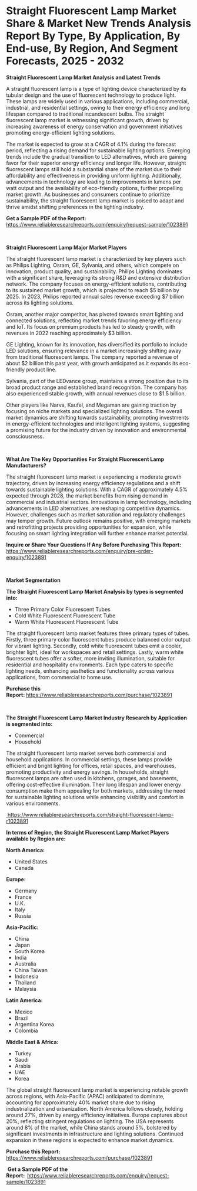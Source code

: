 <p><h1>Straight Fluorescent Lamp Market Share & Market New Trends Analysis Report By Type, By Application, By End-use, By Region, And Segment Forecasts, 2025 - 2032</h1></p><p><strong>Straight Fluorescent Lamp Market Analysis and Latest Trends</strong></p>
<p><p>A straight fluorescent lamp is a type of lighting device characterized by its tubular design and the use of fluorescent technology to produce light. These lamps are widely used in various applications, including commercial, industrial, and residential settings, owing to their energy efficiency and long lifespan compared to traditional incandescent bulbs. The straight fluorescent lamp market is witnessing significant growth, driven by increasing awareness of energy conservation and government initiatives promoting energy-efficient lighting solutions. </p><p>The market is expected to grow at a CAGR of 4.1% during the forecast period, reflecting a rising demand for sustainable lighting options. Emerging trends include the gradual transition to LED alternatives, which are gaining favor for their superior energy efficiency and longer life. However, straight fluorescent lamps still hold a substantial share of the market due to their affordability and effectiveness in providing uniform lighting. Additionally, advancements in technology are leading to improvements in lumens per watt output and the availability of eco-friendly options, further propelling market growth. As businesses and consumers continue to prioritize sustainability, the straight fluorescent lamp market is poised to adapt and thrive amidst shifting preferences in the lighting industry.</p></p>
<p><strong>Get a Sample PDF of the Report:&nbsp;</strong> <a href="https://www.reliableresearchreports.com/enquiry/request-sample/1023891?utm_campaign=31&utm_medium=2&utm_source=Github&utm_content=ia&utm_term=16042025&utm_id=straight-fluorescent-lamp">https://www.reliableresearchreports.com/enquiry/request-sample/1023891</a></p>
<p>&nbsp;</p>
<p><strong>Straight Fluorescent Lamp Major Market Players</strong></p>
<p><p>The straight fluorescent lamp market is characterized by key players such as Philips Lighting, Osram, GE, Sylvania, and others, which compete on innovation, product quality, and sustainability. Philips Lighting dominates with a significant share, leveraging its strong R&D and extensive distribution network. The company focuses on energy-efficient solutions, contributing to its sustained market growth, which is projected to reach $5 billion by 2025. In 2023, Philips reported annual sales revenue exceeding $7 billion across its lighting solutions.</p><p>Osram, another major competitor, has pivoted towards smart lighting and connected solutions, reflecting market trends favoring energy efficiency and IoT. Its focus on premium products has led to steady growth, with revenues in 2022 reaching approximately $3 billion.</p><p>GE Lighting, known for its innovation, has diversified its portfolio to include LED solutions, ensuring relevance in a market increasingly shifting away from traditional fluorescent lamps. The company reported a revenue of about $2 billion this past year, with growth anticipated as it expands its eco-friendly product line.</p><p>Sylvania, part of the LEDvance group, maintains a strong position due to its broad product range and established brand recognition. The company has also experienced stable growth, with annual revenues close to $1.5 billion.</p><p>Other players like Narva, Kaufel, and Megaman are gaining traction by focusing on niche markets and specialized lighting solutions. The overall market dynamics are shifting towards sustainability, prompting investments in energy-efficient technologies and intelligent lighting systems, suggesting a promising future for the industry driven by innovation and environmental consciousness.</p></p>
<p>&nbsp;</p>
<p><strong>What Are The Key Opportunities For Straight Fluorescent Lamp Manufacturers?</strong></p>
<p><p>The straight fluorescent lamp market is experiencing a moderate growth trajectory, driven by increasing energy efficiency regulations and a shift towards sustainable lighting solutions. With a CAGR of approximately 4.5% expected through 2028, the market benefits from rising demand in commercial and industrial sectors. Innovations in lamp technology, including advancements in LED alternatives, are reshaping competitive dynamics. However, challenges such as market saturation and regulatory challenges may temper growth. Future outlook remains positive, with emerging markets and retrofitting projects providing opportunities for expansion, while focusing on smart lighting integration will further enhance market potential.</p></p>
<p><strong>Inquire or Share Your Questions If Any Before Purchasing This Report:</strong> <a href="https://www.reliableresearchreports.com/enquiry/pre-order-enquiry/1023891?utm_campaign=31&utm_medium=2&utm_source=Github&utm_content=ia&utm_term=16042025&utm_id=straight-fluorescent-lamp">https://www.reliableresearchreports.com/enquiry/pre-order-enquiry/1023891</a></p>
<p>&nbsp;</p>
<p><strong>Market Segmentation</strong></p>
<p><strong>The Straight Fluorescent Lamp Market Analysis by types is segmented into:</strong></p>
<p><ul><li>Three Primary Color Fluorescent Tubes</li><li>Cold White Fluorescent Fluorescent Tube</li><li>Warm White Fluorescent Fluorescent Tube</li></ul></p>
<p><p>The straight fluorescent lamp market features three primary types of tubes. Firstly, three primary color fluorescent tubes produce balanced color output for vibrant lighting. Secondly, cold white fluorescent tubes emit a cooler, brighter light, ideal for workspaces and retail settings. Lastly, warm white fluorescent tubes offer a softer, more inviting illumination, suitable for residential and hospitality environments. Each type caters to specific lighting needs, enhancing aesthetics and functionality across various applications, from commercial to home use.</p></p>
<p><strong>Purchase this Report:&nbsp;</strong><a href="https://www.reliableresearchreports.com/purchase/1023891?utm_campaign=31&utm_medium=2&utm_source=Github&utm_content=ia&utm_term=16042025&utm_id=straight-fluorescent-lamp">https://www.reliableresearchreports.com/purchase/1023891</a></p>
<p>&nbsp;</p>
<p><strong>The Straight Fluorescent Lamp Market Industry Research by Application is segmented into:</strong></p>
<p><ul><li>Commercial</li><li>Household</li></ul></p>
<p><p>The straight fluorescent lamp market serves both commercial and household applications. In commercial settings, these lamps provide efficient and bright lighting for offices, retail spaces, and warehouses, promoting productivity and energy savings. In households, straight fluorescent lamps are often used in kitchens, garages, and basements, offering cost-effective illumination. Their long lifespan and lower energy consumption make them appealing for both markets, addressing the need for sustainable lighting solutions while enhancing visibility and comfort in various environments.</p></p>
<p><a href="https://www.reliableresearchreports.com/straight-fluorescent-lamp-r1023891?utm_campaign=31&utm_medium=2&utm_source=Github&utm_content=ia&utm_term=16042025&utm_id=straight-fluorescent-lamp">&nbsp;https://www.reliableresearchreports.com/straight-fluorescent-lamp-r1023891</a></p>
<p><strong>In terms of Region, the Straight Fluorescent Lamp Market Players available by Region are:</strong></p>
<p>
    <p> <strong> North America: </strong>
        <ul>
            <li>United States</li>
            <li>Canada</li>
        </ul>
        </p> 
    <p> <strong> Europe: </strong>
        <ul>
            <li>Germany</li>
            <li>France</li>
            <li>U.K.</li>
            <li>Italy</li>
            <li>Russia</li>
        </ul>
        </p> 
    <p> <strong> Asia-Pacific: </strong>
        <ul>
            <li>China</li>
            <li>Japan</li>
            <li>South Korea</li>
            <li>India</li>
            <li>Australia</li>
            <li>China Taiwan</li>
            <li>Indonesia</li>
            <li>Thailand</li>
            <li>Malaysia</li>
        </ul>
        </p> 
    <p> <strong> Latin America: </strong>
        <ul>
            <li>Mexico</li>
            <li>Brazil</li>
            <li>Argentina Korea</li>
            <li>Colombia</li>
        </ul>
        </p> 
    <p> <strong> Middle East & Africa: </strong>
        <ul>
            <li>Turkey</li>
            <li>Saudi</li>
            <li>Arabia</li>
            <li>UAE</li>
            <li>Korea</li>
        </ul>
    </p>
    </p>
<p><p>The global straight fluorescent lamp market is experiencing notable growth across regions, with Asia-Pacific (APAC) anticipated to dominate, accounting for approximately 40% market share due to rising industrialization and urbanization. North America follows closely, holding around 27%, driven by energy efficiency initiatives. Europe captures about 20%, reflecting stringent regulations on lighting. The USA represents around 8% of the market, while China stands around 5%, bolstered by significant investments in infrastructure and lighting solutions. Continued expansion in these regions is expected to enhance market dynamics.</p></p>
<p><strong>Purchase this Report: </strong><a href="https://www.reliableresearchreports.com/purchase/1023891?utm_campaign=31&utm_medium=2&utm_source=Github&utm_content=ia&utm_term=16042025&utm_id=straight-fluorescent-lamp">https://www.reliableresearchreports.com/purchase/1023891</a></p>
<p>&nbsp;<strong>Get a Sample PDF of the Report:&nbsp;&nbsp;</strong><a href="https://www.reliableresearchreports.com/enquiry/request-sample/1023891?utm_campaign=31&utm_medium=2&utm_source=Github&utm_content=ia&utm_term=16042025&utm_id=straight-fluorescent-lamp">https://www.reliableresearchreports.com/enquiry/request-sample/1023891</a></p>
<p><strong></strong></p>
<p><p></p><p></p><p></p></p>